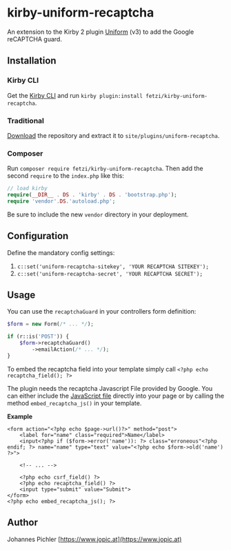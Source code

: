 # kirby-uniform-recaptcha

An extension to the Kirby 2 plugin [Uniform](https://github.com/mzur/kirby-uniform) (v3) to add the Google reCAPTCHA guard.

## Installation

### Kirby CLI

Get the [Kirby CLI](https://github.com/getkirby/cli) and run `kirby plugin:install fetzi/kirby-uniform-recaptcha`.

### Traditional

[Download](https://github.com/fetzi/kirby-uniform-recaptcha/archive/master.zip) the repository and extract it to `site/plugins/uniform-recaptcha`.

### Composer

Run `composer require fetzi/kirby-uniform-recaptcha`. Then add the second `require` to the `index.php` like this:

```php
// load kirby
require(__DIR__ . DS . 'kirby' . DS . 'bootstrap.php');
require 'vendor'.DS.'autoload.php';
```

Be sure to include the new `vendor` directory in your deployment.

## Configuration

Define the mandatory config settings:

1. `c::set('uniform-recaptcha-sitekey', 'YOUR RECAPTCHA SITEKEY');`
2. `c::set('uniform-recaptcha-secret', 'YOUR RECAPTCHA SECRET');`

## Usage

You can use the `recaptchaGuard` in your controllers form definition:

```php
$form = new Form(/* ... */);

if (r::is('POST')) {
    $form->recaptchaGuard()
        ->emailAction(/* ... */);
}
```

To embed the recaptcha field into your template simply call
`<?php echo recaptcha_field(); ?>`

The plugin needs the recaptcha Javascript File provided by Google. You can either include the [JavaScript file](https://www.google.com/recaptcha/api.js) directly into your page or by calling the method `embed_recaptcha_js()` in your template.

**Example**
```html+php
<form action="<?php echo $page->url()?>" method="post">
    <label for="name" class="required">Name</label>
    <input<?php if ($form->error('name')): ?> class="erroneous"<?php endif; ?> name="name" type="text" value="<?php echo $form->old('name') ?>">

    <!-- ... -->

    <?php echo csrf_field() ?>
    <?php echo recaptcha_field() ?>
    <input type="submit" value="Submit">
</form>
<?php echo embed_recaptcha_js(); ?>
```

## Author

Johannes Pichler [https://www.jopic.at](https://www.jopic.at)
